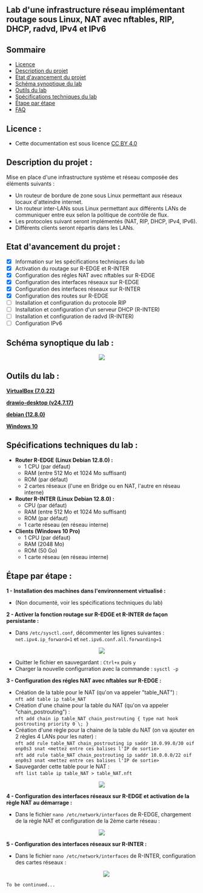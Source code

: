 ## Lab d'une infrastructure réseau implémentant routage sous Linux, NAT avec nftables, RIP, DHCP, radvd, IPv4 et IPv6 

## Sommaire
- [Licence](https://github.com/rikiya-gabimaru/lab-routage-linux-NAT-NFTABLES-RIP-DHCP-RADVD-IPv4-IPv6/blob/main/README.md#licence-)
- [Description du projet](https://github.com/rikiya-gabimaru/lab-routage-linux-NAT-NFTABLES-RIP-DHCP-RADVD-IPv4-IPv6/blob/main/README.md#description-du-projet-)
- [Etat d'avancement du projet](https://github.com/rikiya-gabimaru/lab-routage-linux-NAT-NFTABLES-RIP-DHCP-RADVD-IPv4-IPv6/blob/main/README.md#etat-davancement-du-projet-)
- [Schéma synoptique du lab](https://github.com/rikiya-gabimaru/lab-routage-linux-NAT-NFTABLES-RIP-DHCP-RADVD-IPv4-IPv6/blob/main/README.md#sch%C3%A9ma-synoptique-du-lab-)
- [Outils du lab](https://github.com/rikiya-gabimaru/lab-routage-linux-NAT-NFTABLES-RIP-DHCP-RADVD-IPv4-IPv6/blob/main/README.md#outils-du-lab-)
- [Spécifications techniques du lab](https://github.com/rikiya-gabimaru/lab-routage-linux-NAT-NFTABLES-RIP-DHCP-RADVD-IPv4-IPv6/blob/main/README.md#sp%C3%A9cifications-techniques-du-lab-)
- [Étape par étape](https://github.com/rikiya-gabimaru/lab-routage-linux-NAT-NFTABLES-RIP-DHCP-RADVD-IPv4-IPv6/blob/main/README.md#%C3%A9tape-par-%C3%A9tape-)
- [FAQ](https://github.com/rikiya-gabimaru/lab-routage-linux-NAT-NFTABLES-RIP-DHCP-RADVD-IPv4-IPv6/blob/main/README.md#faq-)

## Licence :
- Cette documentation est sous licence [CC BY 4.0](https://creativecommons.org/licenses/by/4.0/deed.fr)

## Description du projet :
Mise en place d'une infrastructure système et réseau composée des éléments suivants :
- Un routeur de bordure de zone sous Linux permettant aux réseaux locaux d'atteindre internet.
- Un routeur inter-LANs sous Linux permettant aux différents LANs de communiquer entre eux selon la politique de contrôle de flux.
- Les protocoles suivant seront implémentés (NAT, RIP, DHCP, IPv4, IPv6).
- Différents clients seront répartis dans les LANs.

## Etat d'avancement du projet :
- [x] Information sur les spécifications techniques du lab
- [x] Activation du routage sur R-EDGE et R-INTER
- [x] Configuration des régles NAT avec nftables sur R-EDGE
- [x] Configuration des interfaces réseaux sur R-EDGE
- [x] Configuration des interfaces réseaux sur R-INTER
- [x] Configuration des routes sur R-EDGE
- [ ] Installation et configuration du protocole RIP
- [ ] Installation et configuration d'un serveur DHCP (R-INTER)
- [ ] Installation et configuration de radvd (R-INTER)
- [ ] Configuration IPv6

## Schéma synoptique du lab :

<p align="center">
  <img src="https://github.com/user-attachments/assets/5bbe9964-2f54-4747-979a-a7e1e963e271">
</p>

## Outils du lab :

**[VirtualBox (7.0.22)](https://www.virtualbox.org/)**

**[drawio-desktop (v24.7.17)](https://github.com/jgraph/drawio-desktop)**

**[debian (12.8.0)](https://www.debian.org/)**

**[Windows 10](https://www.microsoft.com/en-us/software-download)**

## Spécifications techniques du lab :

  - **Router R-EDGE (Linux Debian 12.8.0) :**
	- 1 CPU (par défaut)
  	- RAM (entre 512 Mo et 1024 Mo suffisant)
	- ROM (par défaut)
	- 2 cartes réseaux (l'une en Bridge ou en NAT, l'autre en réseau interne)
  - **Router R-INTER (Linux Debian 12.8.0) :**
	- CPU (par défaut)
  	- RAM (entre 512 Mo et 1024 Mo suffisant)
	- ROM (par défaut)
	- 1 carte réseau (en réseau interne)
  - **Clients (Windows 10 Pro)**
	- 1 CPU (par défaut)
  	- RAM (2048 Mo)
	- ROM (50 Go)
	- 1 carte réseau (en réseau interne)

## Étape par étape : 

**1 - Installation des machines dans l'environnement virtualisé :**

   - (Non documenté, voir les spécifications techniques du lab)

**2 - Activer la fonction routage sur R-EDGE et R-INTER de façon persistante :**

   - Dans `/etc/sysctl.conf`, décommenter les lignes suivantes :
	`net.ipv4.ip_forward=1` et `net.ipv6.conf.all.forwarding=1`

<p align="center">
  <img src="https://github.com/user-attachments/assets/a0cb14f9-0cca-496f-b3d5-2e4edb0abbbc">
</p>

- Quitter le fichier en sauvegardant : `Ctrl+x` puis `y`
- Charger la nouvelle configurration avec la commande : `sysctl -p`

**3 - Configuration des régles NAT avec nftables sur R-EDGE :**

   - Création de la table pour le NAT (qu'on va appeler "table_NAT") :  
	`nft add table ip table_NAT`
   - Création d'une chaine pour la table du NAT (qu'on va appeler "chain_postrouting") :  
	`nft add chain ip table_NAT chain_postrouting { type nat hook postrouting priority 0 \; }`
   - Création d'une règle pour la chaine de la table du NAT (on va ajouter en 2 règles 4 LANs pour les nater) :  
	`nft add rule table_NAT chain_postrouting ip saddr 10.0.99.0/30 oif enp0s3 snat <mettez entre ces balises l'IP de sortie>`  
	`nft add rule table_NAT chain_postrouting ip saddr 10.0.0.0/22 oif enp0s3 snat <mettez entre ces balises l'IP de sortie>`
   - Sauvegarder cette table pour le NAT :  
     	`nft list table ip table_NAT > table_NAT.nft`
<p align="center">
 		<img src="https://github.com/user-attachments/assets/e79556b0-d306-49f3-9c3a-28cd66f75bcc">
</p>

**4 - Configuration des interfaces réseaux sur R-EDGE et activation de la règle NAT au démarrage :**

- Dans le fichier `nano /etc/network/interfaces` de R-EDGE, chargement de la règle NAT et configuration de la 2ème carte réseau :
<p align="center">
 		<img src="https://github.com/user-attachments/assets/f2ad6496-2bf2-43a9-b848-3ae4e4ddcb97">
</p>

**5 - Configuration des interfaces réseaux sur R-INTER :**

- Dans le fichier `nano /etc/network/interfaces` de R-INTER, configuration des cartes réseaux :
	<p align="center">
 		<img src="https://github.com/user-attachments/assets/f19d8fd0-39de-407f-9277-5d4159c9cf2b">
	</p>

 `To be continued...`
